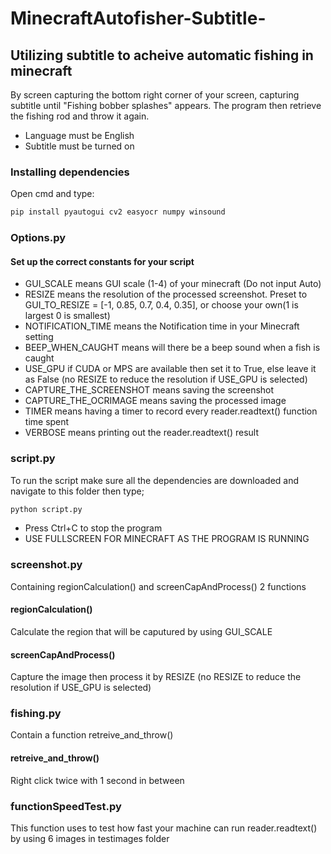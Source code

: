 # MinecraftAutofisher-Subtitle-
## Utilizing subtitle to acheive automatic fishing in minecraft
By screen capturing the bottom right corner of your screen, capturing subtitle until "Fishing bobber splashes" appears. The program then retrieve the fishing rod and throw it again.
- Language must be English
- Subtitle must be turned on
### Installing dependencies
Open cmd and type:
```bash
pip install pyautogui cv2 easyocr numpy winsound
```
### Options.py
#### Set up the correct constants for your script
- GUI_SCALE means GUI scale (1-4) of your minecraft (Do not input Auto)
- RESIZE means the resolution of the processed screenshot. Preset to GUI_TO_RESIZE = [-1, 0.85, 0.7, 0.4, 0.35], or choose your own(1 is largest 0 is smallest)
- NOTIFICATION_TIME means the Notification time in your Minecraft setting
- BEEP_WHEN_CAUGHT means will there be a beep sound when a fish is caught
- USE_GPU if CUDA or MPS are available then set it to True, else leave it as False (no RESIZE to reduce the resolution if USE_GPU is selected)
- CAPTURE_THE_SCREENSHOT means saving the screenshot
- CAPTURE_THE_OCRIMAGE means saving the processed image
- TIMER means having a timer to record every reader.readtext() function time spent
- VERBOSE means printing out the reader.readtext() result


### script.py
To run the script make sure all the dependencies are downloaded and navigate to this folder then type;
```bash
python script.py
```
- Press Ctrl+C to stop the program
- USE FULLSCREEN FOR MINECRAFT AS THE PROGRAM IS RUNNING

### screenshot.py
Containing regionCalculation() and screenCapAndProcess() 2 functions
#### regionCalculation()
Calculate the region that will be caputured by using GUI_SCALE
#### screenCapAndProcess()
Capture the image then process it by RESIZE (no RESIZE to reduce the resolution if USE_GPU is selected)

### fishing.py
Contain a function retreive_and_throw()
#### retreive_and_throw()
Right click twice with 1 second in between

### functionSpeedTest.py
This function uses to test how fast your machine can run reader.readtext() by using 6 images in testimages folder
